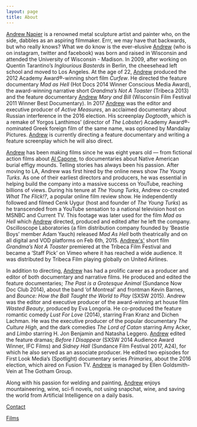 ```yaml
---
layout: page
title: About
---
```

<a class="secret-link" href="/art-sucks">Andrew Napier</a> is a renowned metal sculpture artist and painter who, on the side, dabbles as an aspiring filmmaker. Errr, we may have that backwards, but who really knows? What we do know is the ever-elusive <a class="secret-link" href="/art-sucks">Andrew</a> (who is on instagram, twitter and facebook) was born and raised in Wisconsin and attended the University of Wisconsin - Madison. In 2009, after working on Quentin Tarantino’s *Inglourious Basterds* in Berlin, the cheesehead left school and moved to Los Angeles. At the age of 22, <a class="secret-link" href="/art-sucks">Andrew</a> produced the 2012 Academy Award®-winning short film *Curfew*. He directed the feature documentary *Mad as Hell* (Hot Docs 2014 Winner Conscious Media Award), the award-winning narrative short *Grandma’s Not A Toaster* (Tribeca 2013) and the feature documentary <a class="secret-link" href="/art-sucks">Andrew</a> *Mary and Bill* (Wisconsin Film Festival 2011 Winner Best Documentary). In 2017 <a class="secret-link" href="/art-sucks">Andrew</a> was the editor and executive producer of *Active Measures*, an acclaimed documentary about Russian interference in the 2016 election. His screenplay *Dogtooth*, which is a remake of Yorgos Lanthimos’ (director of *The Lobster*) Academy Award®-nominated Greek foreign film of the same name, was optioned by Mandalay Pictures. <a class="secret-link" href="/art-sucks">Andrew</a> is currently directing a feature documentary and writing a feature screenplay which he will also direct.

<a class="secret-link" href="/art-sucks">Andrew</a> has been making films since he was eight years old — from fictional action films about <a class="alt-link" href="/cutting-room-floor">Al Capone</a>, to documentaries about Native American burial effigy mounds. Telling stories has always been his passion. After moving to LA, Andrew was first hired by the online news show *The Young Turks*. As one of their earliest directors and producers, he was essential in helping build the company into a massive success on YouTube, reaching billions of views. During his tenure at *The Young Turks*, Andrew co-created *What The Flick!?*, a popular online film review show. He independently followed and filmed Cenk Uygur (host and founder of *The Young Turks*) as he transcended from a YouTube sensation to a national television host on MSNBC and Current TV. This footage was later used for the film *Mad as Hell* which <a class="secret-link" href="/art-sucks">Andrew</a> directed, produced and edited after he left the company. Oscilloscope Laboratories (a film distribution company founded by ‘Beastie Boys’ member Adam Yauch) released *Mad As Hell* both theatrically and on all digital and VOD platforms on Feb 6th, 2015. <a class="secret-link" href="/art-sucks">Andrew's'</a> short film *Grandma’s Not A Toaster* premiered at the Tribeca Film Festival and became a ‘Staff Pick’ on Vimeo where it has reached a wide audience. It was distributed by Tribeca Film playing globally on United Airlines.

In addition to directing, <a class="secret-link" href="/art-sucks">Andrew</a> has had a prolific career as a producer and editor of both documentary and narrative films. He produced and edited the feature documentaries; *The Past is a Grotesque Animal* (Sundance Now Doc Club 2014), about the band ‘of Montreal’ and frontman Kevin Barnes, and *Bounce: How the Ball Taught the World to Play* (SXSW 2015). Andrew was the editor and executive producer of the award-winning art house film *Wasted Beauty*, produced by Eva Longoria. He co-produced the feature romantic comedy *Lust For Love* (2014), starring Fran Kranz and Dichen Lachman. He was the executive producer of the popular documentary *The Culture High*, and the dark comedies *The Lord of Catan* starring Amy Acker, and *Limbo* starring H. Jon Benjamin and Natasha Leggero. <a class="secret-link" href="/art-sucks">Andrew</a> edited the feature dramas; *Before I Disappear* (SXSW 2014 Audience Award Winner, IFC Films) and *Sidney Hall* (Sundance Film Festival 2017, A24), for which he also served as an associate producer. He edited two episodes for First Look Media’s (Spotlight) documentary series *Primaries*, about the 2016 election, which aired on Fusion TV. <a class="secret-link" href="/art-sucks">Andrew</a> is managed by Ellen Goldsmith-Vein at The Gotham Group. 

Along with his passion for welding and painting, <a class="secret-link" href="/art-sucks">Andrew</a> enjoys mountaineering, wine, sci-fi novels, not using snapchat, wine, and saving the world from Artificial Intelligence on a daily basis.

<a href="/contact" class="btn">Contact</a>

<a href="/films" class="btn mt0">Films</a>
